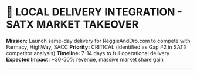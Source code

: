 # 🚚 LOCAL DELIVERY INTEGRATION - SATX MARKET TAKEOVER

**Mission:** Launch same-day delivery for ReggieAndDro.com to compete with Farmacy, HighWay, SACC
**Priority:** CRITICAL (identified as Gap #2 in SATX competitor analysis)
**Timeline:** 7-14 days to full operational delivery
**Expected Impact:** +30-50% revenue, massive market share gain

---
